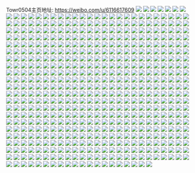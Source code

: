 Towr0504主页地址: https://weibo.com/u/6116617609 
![](https://wx4.sinaimg.cn/mw2000/006FWHEJgy1h96jq8yo4aj31401o07h4.jpg) 
![](https://wx4.sinaimg.cn/mw2000/006FWHEJgy1h96jqp4rnwj31401z47mp.jpg) 
![](https://wx4.sinaimg.cn/mw2000/006FWHEJgy1h96jqei3xlj30wi1ls7k1.jpg) 
![](https://wx4.sinaimg.cn/mw2000/006FWHEJgy1h96jqgqdkhj30wi1ls4dg.jpg) 
![](https://wx4.sinaimg.cn/mw2000/006FWHEJgy1h96jqjmnisj31u92p41kz.jpg) 
![](https://wx4.sinaimg.cn/mw2000/006FWHEJgy1h96jrcsagpj30u00v976o.jpg) 
![](https://wx4.sinaimg.cn/mw2000/006FWHEJgy1h8ybta1e2bj30wi1lsn8r.jpg) 
![](https://wx4.sinaimg.cn/mw2000/006FWHEJgy1h8ybtpnmaoj30wi1lsk7b.jpg) 
![](https://wx4.sinaimg.cn/mw2000/006FWHEJgy1h8ybtxyk21j310s1d1wrw.jpg) 
![](https://wx4.sinaimg.cn/mw2000/006FWHEJgy1h8ybu3293gj30wb173gvu.jpg) 
![](https://wx4.sinaimg.cn/mw2000/006FWHEJgy1h8ybu3tvh1j30wi1ls7hm.jpg) 
![](https://wx4.sinaimg.cn/mw2000/006FWHEJgy1h8ybu815flj32nt37k7wi.jpg) 
![](https://wx4.sinaimg.cn/mw2000/006FWHEJgy1h8pvq8zp4pj320z2rh7wh.jpg) 
![](https://wx4.sinaimg.cn/mw2000/006FWHEJgy1h8pvqgc6tuj32a435shdt.jpg) 
![](https://wx4.sinaimg.cn/mw2000/006FWHEJgy1h8pvqwfnz5j30wi1lsduq.jpg) 
![](https://wx4.sinaimg.cn/mw2000/006FWHEJgy1h8pvqx0tgej30wi1lste7.jpg) 
![](https://wx4.sinaimg.cn/mw2000/006FWHEJgy1h8pvrc763ej31kw2dc1ky.jpg) 
![](https://wx4.sinaimg.cn/mw2000/006FWHEJgy1h8njxtfqwqj30wi1lsdn9.jpg) 
![](https://wx4.sinaimg.cn/mw2000/006FWHEJgy1h8njyc8gl5j320z2rh7wh.jpg) 
![](https://wx4.sinaimg.cn/mw2000/006FWHEJgy1h8njyj2owij32a435shdt.jpg) 
![](https://wx4.sinaimg.cn/mw2000/006FWHEJgy1h8ifs3b3lrj30wi1lsqfa.jpg) 
![](https://wx4.sinaimg.cn/mw2000/006FWHEJgy1h8ifsbhj39j30wi1ycb29.jpg) 
![](https://wx4.sinaimg.cn/mw2000/006FWHEJgy1h8c381vnrpj31qy2bx4qq.jpg) 
![](https://wx4.sinaimg.cn/mw2000/006FWHEJgy1h8c37vpsm4j30wi1lsnbq.jpg) 
![](https://wx4.sinaimg.cn/mw2000/006FWHEJgy1h8c389t1d6j30wi1ls1b6.jpg) 
![](https://wx4.sinaimg.cn/mw2000/006FWHEJgy1h8c38k9iiwj312x1hc1kx.jpg) 
![](https://wx4.sinaimg.cn/mw2000/006FWHEJgy1h8c38nqvwoj316o1kxqt1.jpg) 
![](https://wx4.sinaimg.cn/mw2000/006FWHEJgy1h8c38j2f0mj316o1kx7ec.jpg) 
![](https://wx4.sinaimg.cn/mw2000/006FWHEJgy1h8c38dgsr3j316o1kx1f4.jpg) 
![](https://wx4.sinaimg.cn/mw2000/006FWHEJgy1h8c387sx5vj31sc2dshdu.jpg) 
![](https://wx4.sinaimg.cn/mw2000/006FWHEJgy1h8c38ggm0aj316p1kxtx9.jpg) 
![](https://wx4.sinaimg.cn/mw2000/006FWHEJgy1h8c38l3exkj31561kwk4y.jpg) 
![](https://wx4.sinaimg.cn/mw2000/006FWHEJgy1h8c38m4nu3j314s1kwdv0.jpg) 
![](https://wx4.sinaimg.cn/mw2000/006FWHEJgy1h8c390x3tyj32c03404qq.jpg) 
![](https://wx4.sinaimg.cn/mw2000/006FWHEJgy1h8c3932k4aj32c03407wj.jpg) 
![](https://wx4.sinaimg.cn/mw2000/006FWHEJgy1h83pmsjk3xj32c03401kz.jpg) 
![](https://wx4.sinaimg.cn/mw2000/006FWHEJgy1h83pmekd9dj30wi1lsh3p.jpg) 
![](https://wx4.sinaimg.cn/mw2000/006FWHEJgy1h83pmtc1j0j30u0140129.jpg) 
![](https://wx4.sinaimg.cn/mw2000/006FWHEJgy1h83pmo3toij32c0340hdu.jpg) 
![](https://wx4.sinaimg.cn/mw2000/006FWHEJgy1h83plreqsuj30u0140ait.jpg) 
![](https://wx4.sinaimg.cn/mw2000/006FWHEJgy1h83pmv389sj32c0340npe.jpg) 
![](https://wx4.sinaimg.cn/mw2000/006FWHEJgy1h83pmdntwtj30wi1ls1aq.jpg) 
![](https://wx4.sinaimg.cn/mw2000/006FWHEJgy1h83pmyj0c0j31sc2dsx6p.jpg) 
![](https://wx4.sinaimg.cn/mw2000/006FWHEJgy1h83pmzkrbaj30u014012i.jpg) 
![](https://wx4.sinaimg.cn/mw2000/006FWHEJgy1h83pn0queij32c0340kjl.jpg) 
![](https://wx4.sinaimg.cn/mw2000/006FWHEJgy1h80fp5r9rvj335s23qkjm.jpg) 
![](https://wx4.sinaimg.cn/mw2000/006FWHEJgy1h80fp19pa2j323c35s7wi.jpg) 
![](https://wx4.sinaimg.cn/mw2000/006FWHEJgy1h80fpbmdhzj335s23ue82.jpg) 
![](https://wx4.sinaimg.cn/mw2000/006FWHEJgy1h7z4xgfacdj30u01hdqi3.jpg) 
![](https://wx4.sinaimg.cn/mw2000/006FWHEJgy1h7z4xnrwfxj30u01hc46h.jpg) 
![](https://wx4.sinaimg.cn/mw2000/006FWHEJgy1h7z4xmnlftj30u0140jw3.jpg) 
![](https://wx4.sinaimg.cn/mw2000/006FWHEJgy1h7z4zqep7dj30u014c46m.jpg) 
![](https://wx4.sinaimg.cn/mw2000/006FWHEJgy1h7z4zprk5aj30u0140dqw.jpg) 
![](https://wx4.sinaimg.cn/mw2000/006FWHEJgy1h7z4xjbn06j30u01407bv.jpg) 
![](https://wx4.sinaimg.cn/mw2000/006FWHEJgy1h7z4xosskij30u01hc16r.jpg) 
![](https://wx4.sinaimg.cn/mw2000/006FWHEJgy1h7z4xjuslkj30u0140ah5.jpg) 
![](https://wx4.sinaimg.cn/mw2000/006FWHEJgy1h7z4xkhz5bj30u0140116.jpg) 
![](https://wx4.sinaimg.cn/mw2000/006FWHEJgy1h7z4xl4gqqj30u0140jxv.jpg) 
![](https://wx4.sinaimg.cn/mw2000/006FWHEJgy1h7z4xm1janj30u01407cd.jpg) 
![](https://wx4.sinaimg.cn/mw2000/006FWHEJgy1h7vh1gxifqj30u01hc47r.jpg) 
![](https://wx4.sinaimg.cn/mw2000/006FWHEJgy1h7vh1l034fj30u0140wi9.jpg) 
![](https://wx4.sinaimg.cn/mw2000/006FWHEJgy1h7vh1jn9wwj30u01hc45n.jpg) 
![](https://wx4.sinaimg.cn/mw2000/006FWHEJgy1h7vh1ki2zej30u01hcgw4.jpg) 
![](https://wx4.sinaimg.cn/mw2000/006FWHEJgy1h7vh1mtxtoj30u00u0tbu.jpg) 
![](https://wx4.sinaimg.cn/mw2000/006FWHEJgy1h7vh1fw8xjj30u0112432.jpg) 
![](https://wx4.sinaimg.cn/mw2000/006FWHEJgy1h7pwrgg5pmj30u01hcjxf.jpg) 
![](https://wx4.sinaimg.cn/mw2000/006FWHEJgy1h7pwrifgyhj30u0140454.jpg) 
![](https://wx4.sinaimg.cn/mw2000/006FWHEJgy1h7pwrocvu5j30u0140tir.jpg) 
![](https://wx4.sinaimg.cn/mw2000/006FWHEJgy1h7pwrpe9b8j30u014049f.jpg) 
![](https://wx4.sinaimg.cn/mw2000/006FWHEJgy1h7pwrj7s3bj30u01hcgue.jpg) 
![](https://wx4.sinaimg.cn/mw2000/006FWHEJgy1h7pwrhpvvlj30u01hctf7.jpg) 
![](https://wx4.sinaimg.cn/mw2000/006FWHEJgy1h7pwrlx7szj30u0140dli.jpg) 
![](https://wx4.sinaimg.cn/mw2000/006FWHEJgy1h7pwrh4mo1j30u01hc7b3.jpg) 
![](https://wx4.sinaimg.cn/mw2000/006FWHEJgy1h7pwtb6vgij30u01hc46o.jpg) 
![](https://wx4.sinaimg.cn/mw2000/006FWHEJgy1h7pwt5p73oj30u01hcgq1.jpg) 
![](https://wx4.sinaimg.cn/mw2000/006FWHEJgy1h7neax6vpdj30u00u0jva.jpg) 
![](https://wx4.sinaimg.cn/mw2000/006FWHEJgy1h7neb3ohh3j30u0140dm3.jpg) 
![](https://wx4.sinaimg.cn/mw2000/006FWHEJgy1h7neb6hqt1j30u019118i.jpg) 
![](https://wx4.sinaimg.cn/mw2000/006FWHEJgy1h7neb8ivupj30u01907gm.jpg) 
![](https://wx4.sinaimg.cn/mw2000/006FWHEJgy1h7neb9vnm8j31400u0dtp.jpg) 
![](https://wx4.sinaimg.cn/mw2000/006FWHEJgy1h7nebccal6j30u01hc7dr.jpg) 
![](https://wx4.sinaimg.cn/mw2000/006FWHEJgy1h7nebd36u9j30u01hcjw8.jpg) 
![](https://wx4.sinaimg.cn/mw2000/006FWHEJgy1h774t9xslzj32gt3p843y.jpg) 
![](https://wx4.sinaimg.cn/mw2000/006FWHEJgy1h774t49o0dj32if3rnb2b.jpg) 
![](https://wx4.sinaimg.cn/mw2000/006FWHEJgy1h774t1rxwgj32pl42dx6q.jpg) 
![](https://wx4.sinaimg.cn/mw2000/006FWHEJgy1h774t7rhfnj32n13yjqv6.jpg) 
![](https://wx4.sinaimg.cn/mw2000/006FWHEJgy1h6x5tdrk22j30of0wkadn.jpg) 
![](https://wx4.sinaimg.cn/mw2000/006FWHEJgy1h6x5tfcb7kj30tu0tuae5.jpg) 
![](https://wx4.sinaimg.cn/mw2000/006FWHEJgy1h6x5tfze6jj30u01hcwq4.jpg) 
![](https://wx4.sinaimg.cn/mw2000/006FWHEJgy1h6x5tj0msaj30u00u078o.jpg) 
![](https://wx4.sinaimg.cn/mw2000/006FWHEJgy1h6rx9ulwquj30u0140ten.jpg) 
![](https://wx4.sinaimg.cn/mw2000/006FWHEJgy1h6rx9vofdpj30u014047i.jpg) 
![](https://wx4.sinaimg.cn/mw2000/006FWHEJgy1h6rx9ygi8vj313e0u0zrt.jpg) 
![](https://wx4.sinaimg.cn/mw2000/006FWHEJgy1h6rx9tni1oj30u01hdqfr.jpg) 
![](https://wx4.sinaimg.cn/mw2000/006FWHEJgy1h6rdvx6tibj30u914d7kt.jpg) 
![](https://wx4.sinaimg.cn/mw2000/006FWHEJgy1h6rdvuhxkej316o1kwk4l.jpg) 
![](https://wx4.sinaimg.cn/mw2000/006FWHEJgy1h6rdvy73x5j315w1jwwqj.jpg) 
![](https://wx4.sinaimg.cn/mw2000/006FWHEJgy1h6rdvz7t5pj312f1f9nbw.jpg) 
![](https://wx4.sinaimg.cn/mw2000/006FWHEJgy1h6oiezs5bcj30uk7n0e83.jpg) 
![](https://wx4.sinaimg.cn/mw2000/006FWHEJgy1h6oif3lo4qj30uk6si7wk.jpg) 
![](https://wx4.sinaimg.cn/mw2000/006FWHEJgy1h6oifc6m2yj30k00zknm4.jpg) 
![](https://wx4.sinaimg.cn/mw2000/006FWHEJgy1h6oifjbhb5j30k00zkjvz.jpg) 
![](https://wx4.sinaimg.cn/mw2000/006FWHEJgy1h6oif7bia6j30xc4j00zo.jpg) 
![](https://wx4.sinaimg.cn/mw2000/006FWHEJgy1h6oiffwadbj32bx35s7wh.jpg) 
![](https://wx4.sinaimg.cn/mw2000/006FWHEJgy1h6oilwn576j32c03407wj.jpg) 
![](https://wx4.sinaimg.cn/mw2000/006FWHEJgy1h6hwdx1240j30u01hcwjm.jpg) 
![](https://wx4.sinaimg.cn/mw2000/006FWHEJgy1h6hwe05yppj316o1kxjwv.jpg) 
![](https://wx4.sinaimg.cn/mw2000/006FWHEJgy1h6hwe7vtmaj32dr367x6s.jpg) 
![](https://wx4.sinaimg.cn/mw2000/006FWHEJgy1h6hwe2xp10j316o1kxjz5.jpg) 
![](https://wx4.sinaimg.cn/mw2000/006FWHEJgy1h6hwe9qw7hj316o1kw1kx.jpg) 
![](https://wx4.sinaimg.cn/mw2000/006FWHEJgy1h6hwep3ltqj316o1kw1kx.jpg) 
![](https://wx4.sinaimg.cn/mw2000/006FWHEJgy1h634ihnu3qj30u0140q4r.jpg) 
![](https://wx4.sinaimg.cn/mw2000/006FWHEJgy1h634ib6kezj32c0340drj.jpg) 
![](https://wx4.sinaimg.cn/mw2000/006FWHEJgy1h634icsg5ej32c0340wpl.jpg) 
![](https://wx4.sinaimg.cn/mw2000/006FWHEJgy1h634i6xjmaj32c03407wi.jpg) 
![](https://wx4.sinaimg.cn/mw2000/006FWHEJgy1h634if5ekgj327y2ylawp.jpg) 
![](https://wx4.sinaimg.cn/mw2000/006FWHEJgy1h634ikpm91j31qz3407bs.jpg) 
![](https://wx4.sinaimg.cn/mw2000/006FWHEJgy1h634ilwbnnj31ko2srdmr.jpg) 
![](https://wx4.sinaimg.cn/mw2000/006FWHEJgy1h5unzn3vnxj30u01hcako.jpg) 
![](https://wx4.sinaimg.cn/mw2000/006FWHEJgy1h5unzqm546j30u01hcacr.jpg) 
![](https://wx4.sinaimg.cn/mw2000/006FWHEJgy1h5unzrsj3pj30u01hc40v.jpg) 
![](https://wx4.sinaimg.cn/mw2000/006FWHEJgy1h5pr0165v1j31400u0mz8.jpg) 
![](https://wx4.sinaimg.cn/mw2000/006FWHEJgy1h5pr01tluuj30s91e8q4z.jpg) 
![](https://wx4.sinaimg.cn/mw2000/006FWHEJgy1h5pr03pg8fj30u01sy406.jpg) 
![](https://wx4.sinaimg.cn/mw2000/006FWHEJgy1h5pow6mkt3j30u0140t9q.jpg) 
![](https://wx4.sinaimg.cn/mw2000/006FWHEJgy1h5pow7hm2gj30u0141tfu.jpg) 
![](https://wx4.sinaimg.cn/mw2000/006FWHEJgy1h5pow91dv0j31430u07bv.jpg) 
![](https://wx4.sinaimg.cn/mw2000/006FWHEJgy1h5mwizttq1j30wi0la41c.jpg) 
![](https://wx4.sinaimg.cn/mw2000/006FWHEJgy1h5l6sdtqk2j30u010mn26.jpg) 
![](https://wx4.sinaimg.cn/mw2000/006FWHEJgy1h5l6qpavznj30qv0ztgq5.jpg) 
![](https://wx4.sinaimg.cn/mw2000/006FWHEJgy1h5l6qwgwofj30u01sy105.jpg) 
![](https://wx4.sinaimg.cn/mw2000/006FWHEJgy1h5l6qo5pfdj30u0140tar.jpg) 
![](https://wx4.sinaimg.cn/mw2000/006FWHEJgy1h5k9a1elqij30u00u0mzq.jpg) 
![](https://wx4.sinaimg.cn/mw2000/006FWHEJgy1h5k9a0sxkaj30u00u0wkd.jpg) 
![](https://wx4.sinaimg.cn/mw2000/006FWHEJgy1h5k9a00tefj30u00u040j.jpg) 
![](https://wx4.sinaimg.cn/mw2000/006FWHEJgy1h5k99zhkotj30u00u0n2d.jpg) 
![](https://wx4.sinaimg.cn/mw2000/006FWHEJgy1h5k9bdxk4gj30u00u0774.jpg) 
![](https://wx4.sinaimg.cn/mw2000/006FWHEJgy1h5da6oknzkj32c0340kjl.jpg) 
![](https://wx4.sinaimg.cn/mw2000/006FWHEJgy1h5da6u5vjkj30o616yti5.jpg) 
![](https://wx4.sinaimg.cn/mw2000/006FWHEJgy1h5da6r0e8bj30ss1f5jxp.jpg) 
![](https://wx4.sinaimg.cn/mw2000/006FWHEJgy1h5da6si65hj32c0340npe.jpg) 
![](https://wx4.sinaimg.cn/mw2000/006FWHEJgy1h5dajq99juj30se1eg481.jpg) 
![](https://wx4.sinaimg.cn/mw2000/006FWHEJgy1h5da6tp7d6j31400u0taq.jpg) 
![](https://wx4.sinaimg.cn/mw2000/006FWHEJgy1h5da6qbvslj32c0340hdu.jpg) 
![](https://wx4.sinaimg.cn/mw2000/006FWHEJgy1h59clpxd5xj30u0140q91.jpg) 
![](https://wx4.sinaimg.cn/mw2000/006FWHEJgy1h5769kitzyj30u0140k0m.jpg) 
![](https://wx4.sinaimg.cn/mw2000/006FWHEJgy1h55ycjqeqnj31kw2dcx6p.jpg) 
![](https://wx4.sinaimg.cn/mw2000/006FWHEJgy1h55ychk8v2j30sw17c19p.jpg) 
![](https://wx4.sinaimg.cn/mw2000/006FWHEJgy1h55yceosg2j30u01hctjd.jpg) 
![](https://wx4.sinaimg.cn/mw2000/006FWHEJgy1h55ycvbacrj30mi0u011x.jpg) 
![](https://wx4.sinaimg.cn/mw2000/006FWHEJgy1h55ycnhsf0j30wi17dn1m.jpg) 
![](https://wx4.sinaimg.cn/mw2000/006FWHEJgy1h555s9pr9sj311j1e2n68.jpg) 
![](https://wx4.sinaimg.cn/mw2000/006FWHEJgy1h54xy1vtndj30w50w5ah2.jpg) 
![](https://wx4.sinaimg.cn/mw2000/006FWHEJgy1h534nus806j31sc2ds1ky.jpg) 
![](https://wx4.sinaimg.cn/mw2000/006FWHEJgy1h534o6anbaj31sc2dsha8.jpg) 
![](https://wx4.sinaimg.cn/mw2000/006FWHEJgy1h534o9no38j30wi17cn8k.jpg) 
![](https://wx4.sinaimg.cn/mw2000/006FWHEJgy1h534oc4t6wj30wi17cn3r.jpg) 
![](https://wx4.sinaimg.cn/mw2000/006FWHEJgy1h534o57nvfj31j02aie82.jpg) 
![](https://wx4.sinaimg.cn/mw2000/006FWHEJgy1h534ny1gjpj31kw2dde82.jpg) 
![](https://wx4.sinaimg.cn/mw2000/006FWHEJgy1h534o0ouwoj31es2474qq.jpg) 
![](https://wx4.sinaimg.cn/mw2000/006FWHEJgy1h4zdv55ow2j32c0340b2a.jpg) 
![](https://wx4.sinaimg.cn/mw2000/006FWHEJgy1h4zdv9exefj31qy33xe81.jpg) 
![](https://wx4.sinaimg.cn/mw2000/006FWHEJgy1h4zdww7j6aj30wi0wzq8g.jpg) 
![](https://wx4.sinaimg.cn/mw2000/006FWHEJgy1h4z3hfl6o7j31sc2dshdt.jpg) 
![](https://wx4.sinaimg.cn/mw2000/006FWHEJgy1h4z3hjei5lj31sc2dsu0x.jpg) 
![](https://wx4.sinaimg.cn/mw2000/006FWHEJgy1h4z3heaw68j32c0340qv5.jpg) 
![](https://wx4.sinaimg.cn/mw2000/006FWHEJgy1h4z3hkoy8rj3292303npd.jpg) 
![](https://wx4.sinaimg.cn/mw2000/006FWHEJgy1h4z3hi034tj32c0340u0x.jpg) 
![](https://wx4.sinaimg.cn/mw2000/006FWHEJgy1h4qy0pzx4jj30uk6sg7wk.jpg) 
![](https://wx4.sinaimg.cn/mw2000/006FWHEJgy1h4qy0h5x7qj30uk6d61ky.jpg) 
![](https://wx4.sinaimg.cn/mw2000/006FWHEJgy1h4qy0w71vij30uk53ckjm.jpg) 
![](https://wx4.sinaimg.cn/mw2000/006FWHEJgy1h4qy11pln1j30uk53cx6q.jpg) 
![](https://wx4.sinaimg.cn/mw2000/006FWHEJgy1h4qy13re3qj31qb2b31ky.jpg) 
![](https://wx4.sinaimg.cn/mw2000/006FWHEJgy1h4qy193b8mj31rc2ds7wi.jpg) 
![](https://wx4.sinaimg.cn/mw2000/006FWHEJgy1h4q4xe6p99j31kw2dckjl.jpg) 
![](https://wx4.sinaimg.cn/mw2000/006FWHEJgy1h4q4xiq1a6j31kw2dckjl.jpg) 
![](https://wx4.sinaimg.cn/mw2000/006FWHEJgy1h4q4xn60jpj31kw2dce81.jpg) 
![](https://wx4.sinaimg.cn/mw2000/006FWHEJgy1h4prmqqs5gj30wi0wiq7h.jpg) 
![](https://wx4.sinaimg.cn/mw2000/006FWHEJgy1h4mxxmwtq9j30wi1lsh2d.jpg) 
![](https://wx4.sinaimg.cn/mw2000/006FWHEJgy1h4mxxni9bmj30wi1lsttl.jpg) 
![](https://wx4.sinaimg.cn/mw2000/006FWHEJgy1h4gq8q30rjj30wi0t6juo.jpg) 
![](https://wx4.sinaimg.cn/mw2000/006FWHEJgy1h4ed1rr4dxj30u01syk1h.jpg) 
![](https://wx4.sinaimg.cn/mw2000/006FWHEJgy1h46l7jikywj30u01cxdn3.jpg) 
![](https://wx4.sinaimg.cn/mw2000/006FWHEJgy1h44jy6jy0uj31gj2bcwrt.jpg) 
![](https://wx4.sinaimg.cn/mw2000/006FWHEJgy1h44jy7ciyzj322o340avg.jpg) 
![](https://wx4.sinaimg.cn/mw2000/006FWHEJgy1h44jy88kzaj31w12ipkjl.jpg) 
![](https://wx4.sinaimg.cn/mw2000/006FWHEJgy1h44jy92sitj317j17j17z.jpg) 
![](https://wx4.sinaimg.cn/mw2000/006FWHEJgy1h44jy5syg1j324t340b29.jpg) 
![](https://wx4.sinaimg.cn/mw2000/006FWHEJgy1h44jyafjf6j30u019011d.jpg) 
![](https://wx4.sinaimg.cn/mw2000/006FWHEJgy1h40hmioy19j30u0140107.jpg) 
![](https://wx4.sinaimg.cn/mw2000/006FWHEJgy1h40hmjuvpyj30u0280avn.jpg) 
![](https://wx4.sinaimg.cn/mw2000/006FWHEJgy1h40hnag0fkj30u0140qax.jpg) 
![](https://wx4.sinaimg.cn/mw2000/006FWHEJgy1h3zwyim26gj30wi0x579v.jpg) 
![](https://wx4.sinaimg.cn/mw2000/006FWHEJgy1h3yq1mi2lij30u017m0x4.jpg) 
![](https://wx4.sinaimg.cn/mw2000/006FWHEJgy1h3yq1np6t4j30u0140dmh.jpg) 
![](https://wx4.sinaimg.cn/mw2000/006FWHEJgy1h3xnay4apnj31sc2ds4qq.jpg) 
![](https://wx4.sinaimg.cn/mw2000/006FWHEJgy1h3xnbesy3nj32be35se83.jpg) 
![](https://wx4.sinaimg.cn/mw2000/006FWHEJgy1h3xnb5iqzzj31x32ld4qp.jpg) 
![](https://wx4.sinaimg.cn/mw2000/006FWHEJgy1h3szhg0bhkj30u01sy45x.jpg) 
![](https://wx4.sinaimg.cn/mw2000/006FWHEJgy1h3szhgky2fj30wi0sh0uz.jpg) 
![](https://wx4.sinaimg.cn/mw2000/006FWHEJgy1h3qkrun78nj30u01sydjn.jpg) 
![](https://wx4.sinaimg.cn/mw2000/006FWHEJgy1h3ootohm8jj30u0141agp.jpg) 
![](https://wx4.sinaimg.cn/mw2000/006FWHEJgy1h3obmjspenj30u0140wjg.jpg) 
![](https://wx4.sinaimg.cn/mw2000/006FWHEJgy1h3obmlcrzmj30u01407bg.jpg) 
![](https://wx4.sinaimg.cn/mw2000/006FWHEJgy1h3obnlzwqhj30u0140ai5.jpg) 
![](https://wx4.sinaimg.cn/mw2000/006FWHEJgy1h3obp161mvj30u0140guf.jpg) 
![](https://wx4.sinaimg.cn/mw2000/006FWHEJgy1h3ntmuwl5qj30u01syajh.jpg) 
![](https://wx4.sinaimg.cn/mw2000/006FWHEJgy1h3nktewbspj31400u0te9.jpg) 
![](https://wx4.sinaimg.cn/mw2000/006FWHEJgy1h3n19faozoj30u0140wm9.jpg) 
![](https://wx4.sinaimg.cn/mw2000/006FWHEJgy1h3n19inm7sj30u01hcaim.jpg) 
![](https://wx4.sinaimg.cn/mw2000/006FWHEJgy1h3n19h9lf8j30u01hcwnl.jpg) 
![](https://wx4.sinaimg.cn/mw2000/006FWHEJgy1h3n1enwa3fj30u00u043c.jpg) 
![](https://wx4.sinaimg.cn/mw2000/006FWHEJgy1h3misv8sptj30t80t8jso.jpg) 
![](https://wx4.sinaimg.cn/mw2000/006FWHEJgy1h3gwm6r2nfj30wi0f4jt3.jpg) 
![](https://wx4.sinaimg.cn/mw2000/006FWHEJgy1h3bnjq0ecbj30o50n377a.jpg) 
![](https://wx4.sinaimg.cn/mw2000/006FWHEJgy1h2ph8any1rj30uv0u0n1t.jpg) 
![](https://wx4.sinaimg.cn/mw2000/006FWHEJgy1h2ey6jl6gzj30u01hcgv2.jpg) 
![](https://wx4.sinaimg.cn/mw2000/006FWHEJgy1h2ey6kmqyfj30u01hcjzl.jpg) 
![](https://wx4.sinaimg.cn/mw2000/006FWHEJgy1h2csio8390j30v9093dgm.jpg) 
![](https://wx4.sinaimg.cn/mw2000/006FWHEJgy1h1wquzwfd7j30u05u0kjl.jpg) 
![](https://wx4.sinaimg.cn/mw2000/006FWHEJgy1h1wqv2h0d1j30u05u0e81.jpg) 
![](https://wx4.sinaimg.cn/mw2000/006FWHEJgy1h1wqv5b6rfj30u05u0hdt.jpg) 
![](https://wx4.sinaimg.cn/mw2000/006FWHEJgy1h1wqvehz3fj30u03204ij.jpg) 
![](https://wx4.sinaimg.cn/mw2000/006FWHEJgy1h1wqvhg3rnj30u02b0anp.jpg) 
![](https://wx4.sinaimg.cn/mw2000/006FWHEJgy1h1wqv7kndhj30u04604qp.jpg) 
![](https://wx4.sinaimg.cn/mw2000/006FWHEJgy1h1wqvg24cxj30u0190aiw.jpg) 
![](https://wx4.sinaimg.cn/mw2000/006FWHEJgy1h1wqvcrhuwj30u05007wh.jpg) 
![](https://wx4.sinaimg.cn/mw2000/006FWHEJgy1h1wqvj2ufxj30u01hcgsm.jpg) 
![](https://wx4.sinaimg.cn/mw2000/006FWHEJgy1h1wqv9x1gwj30u0500b29.jpg) 
![](https://wx4.sinaimg.cn/mw2000/006FWHEJgy1h1lzcyorkij30u0140tjm.jpg) 
![](https://wx4.sinaimg.cn/mw2000/006FWHEJgy1h1lzd0u59hj30u01407ag.jpg) 
![](https://wx4.sinaimg.cn/mw2000/006FWHEJgy1h1lzcwmu7qj30u014044f.jpg) 
![](https://wx4.sinaimg.cn/mw2000/006FWHEJgy1h1lzczvdpkj30u0140naq.jpg) 
![](https://wx4.sinaimg.cn/mw2000/006FWHEJgy1h1lzd0enewj30u0190qbp.jpg) 
![](https://wx4.sinaimg.cn/mw2000/006FWHEJgy1h1lzcw149zj30u0140qd8.jpg) 
![](https://wx4.sinaimg.cn/mw2000/006FWHEJgy1h1lzd1cttoj30u0140qen.jpg) 
![](https://wx4.sinaimg.cn/mw2000/006FWHEJgy1h1lzd2t1w9j30u01hcdnl.jpg) 
![](https://wx4.sinaimg.cn/mw2000/006FWHEJgy1h1iwqyfghjj30u01alqbg.jpg) 
![](https://wx4.sinaimg.cn/mw2000/006FWHEJgy1h1iwr2p1brj30u03c0e7s.jpg) 
![](https://wx4.sinaimg.cn/mw2000/006FWHEJgy1h1iwqzmljdj30u0191n4a.jpg) 
![](https://wx4.sinaimg.cn/mw2000/006FWHEJgy1h1iwsjfz53j30u03c01fv.jpg) 
![](https://wx4.sinaimg.cn/mw2000/006FWHEJgy1h1iwr5her2j30u014143n.jpg) 
![](https://wx4.sinaimg.cn/mw2000/006FWHEJgy1h1iwr5zif1j30u0190gri.jpg) 
![](https://wx4.sinaimg.cn/mw2000/006FWHEJgy1h1iwr6jzyuj30u0141gso.jpg) 
![](https://wx4.sinaimg.cn/mw2000/006FWHEJgy1h1iwr3iuadj30u01vi7ft.jpg) 
![](https://wx4.sinaimg.cn/mw2000/006FWHEJgy1h1cah26cr6j318c0u0n64.jpg) 
![](https://wx4.sinaimg.cn/mw2000/006FWHEJgy1h1bomymh7gj30u04607wh.jpg) 
![](https://wx4.sinaimg.cn/mw2000/006FWHEJgy1h1bomt5bo5j30u04g11kx.jpg) 
![](https://wx4.sinaimg.cn/mw2000/006FWHEJgy1h1bomv68e4j30u0460kex.jpg) 
![](https://wx4.sinaimg.cn/mw2000/006FWHEJgy1h1bomptyzyj30u0500b29.jpg) 
![](https://wx4.sinaimg.cn/mw2000/006FWHEJgy1h1bomzkz0yj30u01hctg2.jpg) 
![](https://wx4.sinaimg.cn/mw2000/006FWHEJgy1h1bon1k96dj30u036xk9v.jpg) 
![](https://wx4.sinaimg.cn/mw2000/006FWHEJgy1h1bon2otzpj30u013kafq.jpg) 
![](https://wx4.sinaimg.cn/mw2000/006FWHEJgy1h1bonekjlcj30u0132wm9.jpg) 
![](https://wx4.sinaimg.cn/mw2000/006FWHEJgy1h16lww61fjj30u03c0x5v.jpg) 
![](https://wx4.sinaimg.cn/mw2000/006FWHEJgy1h16lwwp3d6j30ku1120z7.jpg) 
![](https://wx4.sinaimg.cn/mw2000/006FWHEJgy1h16lwxhyhmj30u03c07qa.jpg) 
![](https://wx4.sinaimg.cn/mw2000/006FWHEJgy1h16lwy29xij30u01407cr.jpg) 
![](https://wx4.sinaimg.cn/mw2000/006FWHEJgy1h16lwyuohmj30u02lcqov.jpg) 
![](https://wx4.sinaimg.cn/mw2000/006FWHEJgy1h16lwzd4cgj30ku111k12.jpg) 
![](https://wx4.sinaimg.cn/mw2000/006FWHEJgy1h16lwupx4sj30u03c01kx.jpg) 
![](https://wx4.sinaimg.cn/mw2000/006FWHEJgy1h16lx04fhvj30u014049a.jpg) 
![](https://wx4.sinaimg.cn/mw2000/006FWHEJgy1h16lx18ts3j30uk48se81.jpg) 
![](https://wx4.sinaimg.cn/mw2000/006FWHEJgy1h13plsya52j31b70zetll.jpg) 
![](https://wx4.sinaimg.cn/mw2000/006FWHEJgy1h13plp5iw1j315o1uoe81.jpg) 
![](https://wx4.sinaimg.cn/mw2000/006FWHEJgy1h13plrkootj31p829nqv7.jpg) 
![](https://wx4.sinaimg.cn/mw2000/006FWHEJgy1h13pltmqrqj314014046n.jpg) 
![](https://wx4.sinaimg.cn/mw2000/006FWHEJgy1h10d6nb59aj31sc2dskjl.jpg) 
![](https://wx4.sinaimg.cn/mw2000/006FWHEJgy1h10d6t1qinj31sc2dsqv5.jpg) 
![](https://wx4.sinaimg.cn/mw2000/006FWHEJgy1h10d6xy0lhj31sc2dshdt.jpg) 
![](https://wx4.sinaimg.cn/mw2000/006FWHEJgy1h10d71wyabj31sc2dskjl.jpg) 
![](https://wx4.sinaimg.cn/mw2000/006FWHEJgy1h10d7kwfbkj31sc2dse81.jpg) 
![](https://wx4.sinaimg.cn/mw2000/006FWHEJgy1h10d74w6lbj31sc2dshdt.jpg) 
![](https://wx4.sinaimg.cn/mw2000/006FWHEJgy1h10d6u9p6yj31p429h4on.jpg) 
![](https://wx4.sinaimg.cn/mw2000/006FWHEJgy1h10d78x4ukj31sc2dsnpd.jpg) 
![](https://wx4.sinaimg.cn/mw2000/006FWHEJgy1h10d7i1jhij314u1ig7h5.jpg) 
![](https://wx4.sinaimg.cn/mw2000/006FWHEJgy1h10bsknx7ij30xc0m8wjz.jpg) 
![](https://wx4.sinaimg.cn/mw2000/006FWHEJgy1h10bslayswj32s01k9n6k.jpg) 
![](https://wx4.sinaimg.cn/mw2000/006FWHEJgy1h10bslr7aaj31hd0u0n5l.jpg) 
![](https://wx4.sinaimg.cn/mw2000/006FWHEJgy1h0l9xeplraj30v90jignv.jpg) 
![](https://wx4.sinaimg.cn/mw2000/006FWHEJgy1h0l9xeav2bj30wi0w7mzj.jpg) 
![](https://wx4.sinaimg.cn/mw2000/006FWHEJgy1h0c3d0watxj32c034zb2a.jpg) 
![](https://wx4.sinaimg.cn/mw2000/006FWHEJgy1h0c3cty9ikj31fi1yahdt.jpg) 
![](https://wx4.sinaimg.cn/mw2000/006FWHEJgy1h0c3cw41twj31au1qg7wh.jpg) 
![](https://wx4.sinaimg.cn/mw2000/006FWHEJgy1h0c3lf2d62j30mi0u0dkw.jpg) 
![](https://wx4.sinaimg.cn/mw2000/006FWHEJgy1h0c3h5sdd1j30zk0zkqct.jpg) 
![](https://wx4.sinaimg.cn/mw2000/006FWHEJgy1h0c3d4kgx3j32c0340hdv.jpg) 
![](https://wx4.sinaimg.cn/mw2000/006FWHEJgy1h0c3jl5ggdj30v915oqgc.jpg) 
![](https://wx4.sinaimg.cn/mw2000/006FWHEJgy1h068jod2j2j30u01o010n.jpg) 
![](https://wx4.sinaimg.cn/mw2000/006FWHEJgy1h068jq2hv6j30u01o0guu.jpg) 
![](https://wx4.sinaimg.cn/mw2000/006FWHEJgy1h02o2hk0t2j30u0140aj8.jpg) 
![](https://wx4.sinaimg.cn/mw2000/006FWHEJgy1h02o2itgcrj30u0140qc3.jpg) 
![](https://wx4.sinaimg.cn/mw2000/006FWHEJgy1h02o2grx95j30u0140qe0.jpg) 
![](https://wx4.sinaimg.cn/mw2000/006FWHEJgy1h02o2jk3a1j30u014i12k.jpg) 
![](https://wx4.sinaimg.cn/mw2000/006FWHEJgy1h02o2i77fmj30u0140gs4.jpg) 
![](https://wx4.sinaimg.cn/mw2000/006FWHEJgy1h02o2k8ufxj30u0141142.jpg) 
![](https://wx4.sinaimg.cn/mw2000/006FWHEJgy1h02o2fzvhdj30u01o07qq.jpg) 
![](https://wx4.sinaimg.cn/mw2000/006FWHEJgy1h02o2ek61kj30j10xudjg.jpg) 
![](https://wx4.sinaimg.cn/mw2000/006FWHEJgy1h02o65pxczj30u01o07pl.jpg) 
![](https://wx4.sinaimg.cn/mw2000/006FWHEJgy1h00g34p768j315o1pj45m.jpg) 
![](https://wx4.sinaimg.cn/mw2000/006FWHEJgy1gzwtpc41a8j30u00tzwj8.jpg) 
![](https://wx4.sinaimg.cn/mw2000/006FWHEJgy1gzwtpis0xaj30u01407bp.jpg) 
![](https://wx4.sinaimg.cn/mw2000/006FWHEJgy1gzwtp5wgttj30ta1g2tr7.jpg) 
![](https://wx4.sinaimg.cn/mw2000/006FWHEJgy1gzwtpgf7ayj30u01hcqdv.jpg) 
![](https://wx4.sinaimg.cn/mw2000/006FWHEJgy1gzwtp2ips7j30u0140ds2.jpg) 
![](https://wx4.sinaimg.cn/mw2000/006FWHEJgy1gzwtp13ifvj30u011r48y.jpg) 
![](https://wx4.sinaimg.cn/mw2000/006FWHEJgy1gzozeodi7aj31sc2dskjm.jpg) 
![](https://wx4.sinaimg.cn/mw2000/006FWHEJgy1gzozeow5v5j30rw0rw0y0.jpg) 
![](https://wx4.sinaimg.cn/mw2000/006FWHEJgy1gzozeqcw98j31sc2ds1ky.jpg) 
![](https://wx4.sinaimg.cn/mw2000/006FWHEJgy1gzn8q1rq81j32c02c0hdt.jpg) 
![](https://wx4.sinaimg.cn/mw2000/006FWHEJgy1gzc1x2ptuqj30xc3pcb29.jpg) 
![](https://wx4.sinaimg.cn/mw2000/006FWHEJgy1gzc1x3x15bj30uk48su0x.jpg) 
![](https://wx4.sinaimg.cn/mw2000/006FWHEJgy1gzc1x5e6vmj30uk48sx6p.jpg) 
![](https://wx4.sinaimg.cn/mw2000/006FWHEJgy1gzc1x6kp6tj315o4mohdt.jpg) 
![](https://wx4.sinaimg.cn/mw2000/006FWHEJly1gyx8eduws0j30u01hcwmo.jpg) 
![](https://wx4.sinaimg.cn/mw2000/006FWHEJgy1gyvvebyc0ej30uk48sqv5.jpg) 
![](https://wx4.sinaimg.cn/mw2000/006FWHEJgy1gyvvps0w13j30v91jk7lh.jpg) 
![](https://wx4.sinaimg.cn/mw2000/006FWHEJgy1gyvveddqqyj30uk5xwe82.jpg) 
![](https://wx4.sinaimg.cn/mw2000/006FWHEJgy1gyvvfreat8j31er1voe81.jpg) 
![](https://wx4.sinaimg.cn/mw2000/006FWHEJgy1gyvve9vepyj312g2bce12.jpg) 
![](https://wx4.sinaimg.cn/mw2000/006FWHEJgy1gyvveas3yvj30v81vo7mw.jpg) 
![](https://wx4.sinaimg.cn/mw2000/006FWHEJgy1gyvvg3iyzrj30v90v9gyd.jpg) 
![](https://wx4.sinaimg.cn/mw2000/006FWHEJgy1gyvvsc2su6j32c0340b2b.jpg) 
![](https://wx4.sinaimg.cn/mw2000/006FWHEJgy1gyufwy2dsxj31er1voqpn.jpg) 
![](https://wx4.sinaimg.cn/mw2000/006FWHEJgy1gy3yge4hrlj30u01szth8.jpg) 
![](https://wx4.sinaimg.cn/mw2000/006FWHEJly1gxxeux034cj30u0190q8v.jpg) 
![](https://wx4.sinaimg.cn/mw2000/006FWHEJly1gxxeuvyudtj323u0sgjzt.jpg) 
![](https://wx4.sinaimg.cn/mw2000/006FWHEJly1gxxeuwbnsuj30u0190gs9.jpg) 
![](https://wx4.sinaimg.cn/mw2000/006FWHEJly1gxxev50srvj30u0190tf0.jpg) 
![](https://wx4.sinaimg.cn/mw2000/006FWHEJly1gxxeuva6olj30u019145g.jpg) 
![](https://wx4.sinaimg.cn/mw2000/006FWHEJly1gxxeuwo9ezj30u0190wjk.jpg) 
![](https://wx4.sinaimg.cn/mw2000/006FWHEJgy1gxsoiczh1hj30u00u0431.jpg) 
![](https://wx4.sinaimg.cn/mw2000/006FWHEJgy1gxq7b3l35sj30u0140wkq.jpg) 
![](https://wx4.sinaimg.cn/mw2000/006FWHEJgy1gxq7b2xqsdj30u00u040s.jpg) 
![](https://wx4.sinaimg.cn/mw2000/006FWHEJgy1gxkfe2ma97j31400u07bk.jpg) 
![](https://wx4.sinaimg.cn/mw2000/006FWHEJgy1gxkfeh71jyj30u00u0dkn.jpg) 
![](https://wx4.sinaimg.cn/mw2000/006FWHEJgy1gxkfei0m5oj30u00u0afo.jpg) 
![](https://wx4.sinaimg.cn/mw2000/006FWHEJgy1gxkfegc1y2j30u01szgy6.jpg) 
![](https://wx4.sinaimg.cn/mw2000/006FWHEJgy1gxkfeiocm6j30u00u0ted.jpg) 
![](https://wx4.sinaimg.cn/mw2000/006FWHEJgy1gxji92al37j30u01szafe.jpg) 
![](https://wx4.sinaimg.cn/mw2000/006FWHEJgy1gxji936acaj30u0190n4q.jpg) 
![](https://wx4.sinaimg.cn/mw2000/006FWHEJgy1gxic1h4mj3j30u01szdqs.jpg) 
![](https://wx4.sinaimg.cn/mw2000/006FWHEJgy1gxesk0x6fqj30u00u0tbd.jpg) 
![](https://wx4.sinaimg.cn/mw2000/006FWHEJgy1gx1xfesbj8j30v90pvn2n.jpg) 
![](https://wx4.sinaimg.cn/mw2000/006FWHEJgy1gx1xfit8q5j32c0340e82.jpg) 
![](https://wx4.sinaimg.cn/mw2000/006FWHEJgy1gx1xff934tj31400u0q9e.jpg) 
![](https://wx4.sinaimg.cn/mw2000/006FWHEJgy1gx1xg6n03wj31sc2dsb29.jpg) 
![](https://wx4.sinaimg.cn/mw2000/006FWHEJgy1gx1xg4qtasj32c02c0hdt.jpg) 
![](https://wx4.sinaimg.cn/mw2000/006FWHEJgy1gx1xfg14tdj30wm17hwsd.jpg) 
![](https://wx4.sinaimg.cn/mw2000/006FWHEJgy1gwzki0h3onj31sg2ds1kx.jpg) 
![](https://wx4.sinaimg.cn/mw2000/006FWHEJgy1gwzki2v26ij30v91jkgw9.jpg) 
![](https://wx4.sinaimg.cn/mw2000/006FWHEJgy1gwzkiq6jesj30xc2tb1jv.jpg) 
![](https://wx4.sinaimg.cn/mw2000/006FWHEJgy1gwzkiutnwuj32c02c0qv5.jpg) 
![](https://wx4.sinaimg.cn/mw2000/006FWHEJgy1gwzki3vvufj30zk1betr5.jpg) 
![](https://wx4.sinaimg.cn/mw2000/006FWHEJgy1gwzkjoxr3bj30uk6sge83.jpg) 
![](https://wx4.sinaimg.cn/mw2000/006FWHEJgy1gwzklj4qixj30v80wlwhj.jpg) 
![](https://wx4.sinaimg.cn/mw2000/006FWHEJgy1gwzkksl5agj31ei1ei15a.jpg) 
![](https://wx4.sinaimg.cn/mw2000/006FWHEJgy1gwzkma98ttj30v91jkgny.jpg) 
![](https://wx4.sinaimg.cn/mw2000/006FWHEJgy1gwri7kwo07j30u01hcac2.jpg) 
![](https://wx4.sinaimg.cn/mw2000/006FWHEJgy1gwo9cwuyckj30u01t07iy.jpg) 
![](https://wx4.sinaimg.cn/mw2000/006FWHEJgy1gwo9cxfykqj30u0141gt9.jpg) 
![](https://wx4.sinaimg.cn/mw2000/006FWHEJgy1gwo9cyug5ij30u01407c3.jpg) 
![](https://wx4.sinaimg.cn/mw2000/006FWHEJgy1gwo9d2ie2tj30u01hcgrr.jpg) 
![](https://wx4.sinaimg.cn/mw2000/006FWHEJgy1gwo9cwdojaj30u014016h.jpg) 
![](https://wx4.sinaimg.cn/mw2000/006FWHEJgy1gwo9d1vda3j30u01szn5r.jpg) 
![](https://wx4.sinaimg.cn/mw2000/006FWHEJgy1gwo9d1ayiqj30u01sz48b.jpg) 
![](https://wx4.sinaimg.cn/mw2000/006FWHEJgy1gwo9g1g59rj31400u07ci.jpg) 
![](https://wx4.sinaimg.cn/mw2000/006FWHEJgy1gwo9h2g1p9j30u01hc7a8.jpg) 
![](https://wx4.sinaimg.cn/mw2000/006FWHEJgy1gwmw72ktkxj32c0340x6r.jpg) 
![](https://wx4.sinaimg.cn/mw2000/006FWHEJgy1gwllrmdfffj31gk1y3b29.jpg) 
![](https://wx4.sinaimg.cn/mw2000/006FWHEJgy1gwllrnmx9aj31sc2dshdt.jpg) 
![](https://wx4.sinaimg.cn/mw2000/006FWHEJgy1gwllrp4owoj31ik20rb11.jpg) 
![](https://wx4.sinaimg.cn/mw2000/006FWHEJgy1gwllrjyhi6j31sc2dsu0x.jpg) 
![](https://wx4.sinaimg.cn/mw2000/006FWHEJgy1gwllrqc78ej31sc2ds1kx.jpg) 
![](https://wx4.sinaimg.cn/mw2000/006FWHEJgy1gwllrt007hj31sc2ds7wi.jpg) 
![](https://wx4.sinaimg.cn/mw2000/006FWHEJgy1gwkjdgeqaij335s2dc4qs.jpg) 
![](https://wx4.sinaimg.cn/mw2000/006FWHEJgy1gwkjdhozc1j31tj1d5nc6.jpg) 
![](https://wx4.sinaimg.cn/mw2000/006FWHEJgy1gwkjd6dddaj30v81vowtr.jpg) 
![](https://wx4.sinaimg.cn/mw2000/006FWHEJgy1gwkjdlt5vjj31sc1sce81.jpg) 
![](https://wx4.sinaimg.cn/mw2000/006FWHEJgy1gwkjdjxrltj31cy10qqmn.jpg) 
![](https://wx4.sinaimg.cn/mw2000/006FWHEJgy1gwkjdn8exwj32c02c0b29.jpg) 
![](https://wx4.sinaimg.cn/mw2000/006FWHEJgy1gwkjdphuv6j32c02c0hdt.jpg) 
![](https://wx4.sinaimg.cn/mw2000/006FWHEJgy1gwkjdiwrpcj317q1manjw.jpg) 
![](https://wx4.sinaimg.cn/mw2000/006FWHEJgy1gwkjd5pxm8j30v91voalu.jpg) 
![](https://wx4.sinaimg.cn/mw2000/006FWHEJgy1gwkjdqutr6j31ei1eitrz.jpg) 
![](https://wx4.sinaimg.cn/mw2000/006FWHEJgy1gwkjdrscnij30ts0mctdx.jpg) 
![](https://wx4.sinaimg.cn/mw2000/006FWHEJgy1gwkjdsemnrj30v90v9n1a.jpg) 
![](https://wx4.sinaimg.cn/mw2000/006FWHEJgy1gwiarejwgnj30u01hctmy.jpg) 
![](https://wx4.sinaimg.cn/mw2000/006FWHEJgy1gwiarf6lvfj31900u0jw1.jpg) 
![](https://wx4.sinaimg.cn/mw2000/006FWHEJgy1gw7ldi4d4aj30u00u0421.jpg) 
![](https://wx4.sinaimg.cn/mw2000/006FWHEJgy1gw6s5gvz2nj30v90mitc4.jpg) 
![](https://wx4.sinaimg.cn/mw2000/006FWHEJgy1gw6s5g8b20j31sc1sctsk.jpg) 
![](https://wx4.sinaimg.cn/mw2000/006FWHEJgy1gw6s8tegpdj30v9077gmo.jpg) 
![](https://wx4.sinaimg.cn/mw2000/006FWHEJgy1gw6s5he8d1j30k00k077g.jpg) 
![](https://wx4.sinaimg.cn/mw2000/006FWHEJgy1gw6s9k16hcj31sc2ds1kx.jpg) 
![](https://wx4.sinaimg.cn/mw2000/006FWHEJgy1gw6s5ifd9bj30u00u0100.jpg) 
![](https://wx4.sinaimg.cn/mw2000/006FWHEJgy1gw6s934v3cj32c02c0kjl.jpg) 
![](https://wx4.sinaimg.cn/mw2000/006FWHEJgy1gw6s5jra5lj31sc1sckjl.jpg) 
![](https://wx4.sinaimg.cn/mw2000/006FWHEJgy1gw6s5r7r9vj30v913oahi.jpg) 
![](https://wx4.sinaimg.cn/mw2000/006FWHEJgy1gw4fwjfhwyj30u0140tg2.jpg) 
![](https://wx4.sinaimg.cn/mw2000/006FWHEJgy1gw4fwgnhgtj30u0190tff.jpg) 
![](https://wx4.sinaimg.cn/mw2000/006FWHEJgy1gw4fwix0bej30w616wgxb.jpg) 
![](https://wx4.sinaimg.cn/mw2000/006FWHEJgy1gw4fwhh0xoj31900u0104.jpg) 
![](https://wx4.sinaimg.cn/mw2000/006FWHEJgy1gw4fwhwjhnj30u00u044i.jpg) 
![](https://wx4.sinaimg.cn/mw2000/006FWHEJgy1gw4fwm7467j30u00u0100.jpg) 
![](https://wx4.sinaimg.cn/mw2000/006FWHEJgy1gw4fwnawr5j32c02c0qv5.jpg) 
![](https://wx4.sinaimg.cn/mw2000/006FWHEJgy1gw4fwicll7j30w616wk2i.jpg) 
![](https://wx4.sinaimg.cn/mw2000/006FWHEJgy1gw4fwjxmp2j30w616wtkr.jpg) 
![](https://wx4.sinaimg.cn/mw2000/006FWHEJgy1gw4fwlfqmlj32c02c0npd.jpg) 
![](https://wx4.sinaimg.cn/mw2000/006FWHEJgy1gw4fwo5hq1j30w60w6do8.jpg) 
![](https://wx4.sinaimg.cn/mw2000/006FWHEJgy1gw4fwg7q0dj32c02c07wi.jpg) 
![](https://wx4.sinaimg.cn/mw2000/006FWHEJgy1gw4fwh3c79j30u00u043u.jpg) 
![](https://wx4.sinaimg.cn/mw2000/006FWHEJgy1gw4bmuz24mj31kw2dcb29.jpg) 
![](https://wx4.sinaimg.cn/mw2000/006FWHEJgy1gw33kyolffj30v91jk7l6.jpg) 
![](https://wx4.sinaimg.cn/mw2000/006FWHEJgy1gw33l38l6kj33342bcnpe.jpg) 
![](https://wx4.sinaimg.cn/mw2000/006FWHEJgy1gw33leb7rnj33342bchdv.jpg) 
![](https://wx4.sinaimg.cn/mw2000/006FWHEJgy1gw33kvri9vj32bc3344qr.jpg) 
![](https://wx4.sinaimg.cn/mw2000/006FWHEJgy1gw33n4wzczj30v91jke11.jpg) 
![](https://wx4.sinaimg.cn/mw2000/006FWHEJgy1gw33lhqouqj32c03407wh.jpg) 
![](https://wx4.sinaimg.cn/mw2000/006FWHEJgy1gw33lx68g9j32bc334npe.jpg) 
![](https://wx4.sinaimg.cn/mw2000/006FWHEJgy1gw33lkohtuj32c02c0b29.jpg) 
![](https://wx4.sinaimg.cn/mw2000/006FWHEJgy1gw33mvrpf0j33342bcb2b.jpg) 
![](https://wx4.sinaimg.cn/mw2000/006FWHEJgy1gvxh1qclcmj31kw2dc4qp.jpg) 
![](https://wx4.sinaimg.cn/mw2000/006FWHEJgy1gvsr2l668cj31oa1oa7wh.jpg) 
![](https://wx4.sinaimg.cn/mw2000/006FWHEJgy1gvsr2m7hzfj32c02c0b29.jpg) 
![](https://wx4.sinaimg.cn/mw2000/006FWHEJgy1gvsr2iw422j30w60w6qfj.jpg) 
![](https://wx4.sinaimg.cn/mw2000/006FWHEJgy1gvsr2nx6l3j30v91jkk8b.jpg) 
![](https://wx4.sinaimg.cn/mw2000/006FWHEJgy1gvsr2pce9cj32c02c0kjl.jpg) 
![](https://wx4.sinaimg.cn/mw2000/006FWHEJgy1gvsr2qib45j30v91jkdt8.jpg) 
![](https://wx4.sinaimg.cn/mw2000/006FWHEJgy1gvqnnmexa3j60u00u0wjy02.jpg) 
![](https://wx4.sinaimg.cn/mw2000/006FWHEJgy1gvqnnnevk0j60u01400zb02.jpg) 
![](https://wx4.sinaimg.cn/mw2000/006FWHEJgy1gvqnnmtc4kj60u00u0agq02.jpg) 
![](https://wx4.sinaimg.cn/mw2000/006FWHEJgy1gvqnqde3z7j60tw13wjy902.jpg) 
![](https://wx4.sinaimg.cn/mw2000/006FWHEJgy1gvqnnqbhcuj60u00u0n6s02.jpg) 
![](https://wx4.sinaimg.cn/mw2000/006FWHEJgy1gvqnnpsl5yj60u01400yq02.jpg) 
![](https://wx4.sinaimg.cn/mw2000/006FWHEJgy1gvqnntj5l6j60u0140k0y02.jpg) 
![](https://wx4.sinaimg.cn/mw2000/006FWHEJgy1gvqnnx3ozwj60u00u0q6e02.jpg) 
![](https://wx4.sinaimg.cn/mw2000/006FWHEJgy1gvqnnz7o36j60u0140aka02.jpg) 
![](https://wx4.sinaimg.cn/mw2000/006FWHEJgy1gvohqj9ig1j60n014w79302.jpg) 
![](https://wx4.sinaimg.cn/mw2000/006FWHEJgy1gvn95sj2eej61400u0jy102.jpg) 
![](https://wx4.sinaimg.cn/mw2000/006FWHEJgy1gvn95s6jy8j61400u0dlj02.jpg) 
![](https://wx4.sinaimg.cn/mw2000/006FWHEJgy1gvn95t1wb5j61400u0n4v02.jpg) 
![](https://wx4.sinaimg.cn/mw2000/006FWHEJgy1gvn95trjubj61400u00zf02.jpg) 
![](https://wx4.sinaimg.cn/mw2000/006FWHEJgy1gvn95w8mykj61400u0th902.jpg) 
![](https://wx4.sinaimg.cn/mw2000/006FWHEJgy1gvn95u83yjj61400u00zz02.jpg) 
![](https://wx4.sinaimg.cn/mw2000/006FWHEJgy1gvn95vbtdej61400u0wmo02.jpg) 
![](https://wx4.sinaimg.cn/mw2000/006FWHEJgy1gvn95tfiroj61400u0dlu02.jpg) 
![](https://wx4.sinaimg.cn/mw2000/006FWHEJgy1gvn95vsluaj61400u0qaq02.jpg) 
![](https://wx4.sinaimg.cn/mw2000/006FWHEJly1gvie2896x4j62b532uu0x02.jpg) 
![](https://wx4.sinaimg.cn/mw2000/006FWHEJly1gvie1k9wwyj60n00owq3r02.jpg) 
![](https://wx4.sinaimg.cn/mw2000/006FWHEJly1gvie3747p3j62c0340npd02.jpg) 
![](https://wx4.sinaimg.cn/mw2000/006FWHEJly1gvie259ux6j62c0340npe02.jpg) 
![](https://wx4.sinaimg.cn/mw2000/006FWHEJly1gvie1k04kvj620d20d4ns02.jpg) 
![](https://wx4.sinaimg.cn/mw2000/006FWHEJly1gvie1lequxj62c02c0e8102.jpg) 
![](https://wx4.sinaimg.cn/mw2000/006FWHEJly1gvie1uc40tj624w2uihdv02.jpg) 
![](https://wx4.sinaimg.cn/mw2000/006FWHEJly1gvie1vqpktj62c02c07wi02.jpg) 
![](https://wx4.sinaimg.cn/mw2000/006FWHEJly1gvie1ye5nnj62c0340x6q02.jpg) 
![](https://wx4.sinaimg.cn/mw2000/006FWHEJly1gvie21qa9tj62c02c0npd02.jpg) 
![](https://wx4.sinaimg.cn/mw2000/006FWHEJly1gvie29ix4lj62c02c0qv502.jpg) 
![](https://wx4.sinaimg.cn/mw2000/006FWHEJgy1gvhkt6vsdyj62c035fu0y02.jpg) 
![](https://wx4.sinaimg.cn/mw2000/006FWHEJgy1gvh1z5jqxij62c02c0kjl02.jpg) 
![](https://wx4.sinaimg.cn/mw2000/006FWHEJgy1gvh1z6vwsvj62c02c0kjl02.jpg) 
![](https://wx4.sinaimg.cn/mw2000/006FWHEJgy1gvh1z901zsj62c02c0x6p02.jpg) 
![](https://wx4.sinaimg.cn/mw2000/006FWHEJgy1gvh1zarpioj62c03407wi02.jpg) 
![](https://wx4.sinaimg.cn/mw2000/006FWHEJgy1gvh1zbbxmfj60n014w12502.jpg) 
![](https://wx4.sinaimg.cn/mw2000/006FWHEJgy1gvh1zcl2rzj62c02c0hdt02.jpg) 
![](https://wx4.sinaimg.cn/mw2000/006FWHEJgy1gvcoo9ythoj62c02c0u0x02.jpg) 
![](https://wx4.sinaimg.cn/mw2000/006FWHEJgy1gvconsyqrcj62c02c0e8202.jpg) 
![](https://wx4.sinaimg.cn/mw2000/006FWHEJgy1gvconlkjs9j62c02c0u0x02.jpg) 
![](https://wx4.sinaimg.cn/mw2000/006FWHEJgy1gvcoo8cianj62c02c0kjl02.jpg) 
![](https://wx4.sinaimg.cn/mw2000/006FWHEJgy1gvconp5lhkj62c02c04qr02.jpg) 
![](https://wx4.sinaimg.cn/mw2000/006FWHEJgy1gvcoo00e4sj61sc2dskjl02.jpg) 
![](https://wx4.sinaimg.cn/mw2000/006FWHEJgy1gvcoo49lasj61sc1scb2902.jpg) 
![](https://wx4.sinaimg.cn/mw2000/006FWHEJgy1gvconw6j0fj61sc2dse8202.jpg) 
![](https://wx4.sinaimg.cn/mw2000/006FWHEJgy1gvconkgfa5j60w60w6gsb02.jpg) 
![](https://wx4.sinaimg.cn/mw2000/006FWHEJgy1gvcoo6o9bdj62c02c0e8202.jpg) 
![](https://wx4.sinaimg.cn/mw2000/006FWHEJgy1gvconxw9zmj625f2v8kjm02.jpg) 
![](https://wx4.sinaimg.cn/mw2000/006FWHEJgy1gvconpuqdsj60we0we48702.jpg) 
![](https://wx4.sinaimg.cn/mw2000/006FWHEJgy1gvcoo31zc1j62ay32le8202.jpg) 
![](https://wx4.sinaimg.cn/mw2000/006FWHEJgy1gvconysjwuj60zj1be4an02.jpg) 
![](https://wx4.sinaimg.cn/mw2000/006FWHEJgy1gvcoo15uusj62c02c0e8102.jpg) 
![](https://wx4.sinaimg.cn/mw2000/006FWHEJgy1gv23042ejej60u00u0abx02.jpg) 
![](https://wx4.sinaimg.cn/mw2000/006FWHEJgy1gv2304g4d2j60u00u0n2c02.jpg) 
![](https://wx4.sinaimg.cn/mw2000/006FWHEJgy1gv2303oeglj60v90kugnl02.jpg) 
![](https://wx4.sinaimg.cn/mw2000/006FWHEJgy1gv230575pyj60u00u0k0e02.jpg) 
![](https://wx4.sinaimg.cn/mw2000/006FWHEJgy1gv230886m8j60u0141aim02.jpg) 
![](https://wx4.sinaimg.cn/mw2000/006FWHEJgy1gv2306fftpj60u00u0dmz02.jpg) 
![](https://wx4.sinaimg.cn/mw2000/006FWHEJgy1gv2303a1n9j60u00u0aij02.jpg) 
![](https://wx4.sinaimg.cn/mw2000/006FWHEJgy1gv230621t1j60u0140gu302.jpg) 
![](https://wx4.sinaimg.cn/mw2000/006FWHEJgy1gv230lljgej60u00u0gro02.jpg) 
![](https://wx4.sinaimg.cn/mw2000/006FWHEJgy1gv07n72clrj60u00u0te202.jpg) 
![](https://wx4.sinaimg.cn/mw2000/006FWHEJgy1gv07n8ij0sj60u00u0n4e02.jpg) 
![](https://wx4.sinaimg.cn/mw2000/006FWHEJgy1gv07n9k9n1j60u0140k1i02.jpg) 
![](https://wx4.sinaimg.cn/mw2000/006FWHEJgy1gv07n92a67j60u00u0thh02.jpg) 
![](https://wx4.sinaimg.cn/mw2000/006FWHEJgy1gv07n7hrcvj60u00u0aer02.jpg) 
![](https://wx4.sinaimg.cn/mw2000/006FWHEJgy1gv07n7xr76j60u01400z202.jpg) 
![](https://wx4.sinaimg.cn/mw2000/006FWHEJgy1gux7q1i8ltj60v90xlwpm02.jpg) 
![](https://wx4.sinaimg.cn/mw2000/006FWHEJgy1gux7q2xy18j60v80xeqda02.jpg) 
![](https://wx4.sinaimg.cn/mw2000/006FWHEJgy1guvjvqr4baj61400u0ab402.jpg) 
![](https://wx4.sinaimg.cn/mw2000/006FWHEJgy1guvjvrkflkj62c02c04qp02.jpg) 
![](https://wx4.sinaimg.cn/mw2000/006FWHEJgy1guvjvpypalj62c0340e8102.jpg) 
![](https://wx4.sinaimg.cn/mw2000/006FWHEJgy1guvjvswqp8j62c02c0b2902.jpg) 
![](https://wx4.sinaimg.cn/mw2000/006FWHEJgy1guvdsldppbj616o0w2gss02.jpg) 
![](https://wx4.sinaimg.cn/mw2000/006FWHEJgy1guvdshy53yj614b0u90zq02.jpg) 
![](https://wx4.sinaimg.cn/mw2000/006FWHEJgy1guqpuyvrcfj627d27de8202.jpg) 
![](https://wx4.sinaimg.cn/mw2000/006FWHEJgy1guqpur7uwjj625r25ru0x02.jpg) 
![](https://wx4.sinaimg.cn/mw2000/006FWHEJgy1guqpuxj01yj62bz1twu0x02.jpg) 
![](https://wx4.sinaimg.cn/mw2000/006FWHEJgy1guqpv5ijjoj62c02c0u0x02.jpg) 
![](https://wx4.sinaimg.cn/mw2000/006FWHEJgy1guqpv27s2oj62c02c0qv602.jpg) 
![](https://wx4.sinaimg.cn/mw2000/006FWHEJgy1guqpv01xdqj61jq1jq1jc02.jpg) 
![](https://wx4.sinaimg.cn/mw2000/006FWHEJgy1guqpv3jqs8j62c02c0e8102.jpg) 
![](https://wx4.sinaimg.cn/mw2000/006FWHEJgy1guqpvbja64j61qy1qye8102.jpg) 
![](https://wx4.sinaimg.cn/mw2000/006FWHEJgy1guqpuuozxgj62c0355qv602.jpg) 
![](https://wx4.sinaimg.cn/mw2000/006FWHEJgy1guqpvc0uw9j60u00u0td402.jpg) 
![](https://wx4.sinaimg.cn/mw2000/006FWHEJgy1guqpvad68qj62c02c07wi02.jpg) 
![](https://wx4.sinaimg.cn/mw2000/006FWHEJgy1guqpv7eglhj62c0340npe02.jpg) 
![](https://wx4.sinaimg.cn/mw2000/006FWHEJgy1guqpv8op71j62c0340e8102.jpg) 
![](https://wx4.sinaimg.cn/mw2000/006FWHEJgy1guq904yxwvj61kv27gnpd02.jpg) 
![](https://wx4.sinaimg.cn/mw2000/006FWHEJgy1gu85vfpo0gj62c02c0qv502.jpg) 
![](https://wx4.sinaimg.cn/mw2000/006FWHEJgy1gu85vij3elj62bb3327wh02.jpg) 
![](https://wx4.sinaimg.cn/mw2000/006FWHEJgy1gu85vmpzmyj62c0340u0y02.jpg) 
![](https://wx4.sinaimg.cn/mw2000/006FWHEJgy1gu85vjvce8j60v90v949r02.jpg) 
![](https://wx4.sinaimg.cn/mw2000/006FWHEJgy1gu8637eumoj61kw2dce8102.jpg) 
![](https://wx4.sinaimg.cn/mw2000/006FWHEJgy1gu85vjf52wj62c02c0b2902.jpg) 
![](https://wx4.sinaimg.cn/mw2000/006FWHEJgy1gu85vp9y5pj61sc2dsb2902.jpg) 
![](https://wx4.sinaimg.cn/mw2000/006FWHEJgy1gu85vgsxmej62c02c0x6p02.jpg) 
![](https://wx4.sinaimg.cn/mw2000/006FWHEJgy1gu85vkw11hj611j1e2gvl02.jpg) 
![](https://wx4.sinaimg.cn/mw2000/006FWHEJgy1gu5yv419joj61k02c0qv602.jpg) 
![](https://wx4.sinaimg.cn/mw2000/006FWHEJgy1gu5yusdo8tj61kw2dc4qq02.jpg) 
![](https://wx4.sinaimg.cn/mw2000/006FWHEJgy1gu5yuyju2ij61kw2dd7wi02.jpg) 
![](https://wx4.sinaimg.cn/mw2000/006FWHEJgy1gu5yvc063uj61kw2ddhdu02.jpg) 
![](https://wx4.sinaimg.cn/mw2000/006FWHEJgy1gu4z59lfznj60u0190n9002.jpg) 
![](https://wx4.sinaimg.cn/mw2000/006FWHEJgy1gu4z584l6nj60u01900yb02.jpg) 
![](https://wx4.sinaimg.cn/mw2000/006FWHEJgy1gu4z6oy5y2j61kw2dchdt02.jpg) 
![](https://wx4.sinaimg.cn/mw2000/006FWHEJgy1gu4p0hgnn0j60xc3pcnpd02.jpg) 
![](https://wx4.sinaimg.cn/mw2000/006FWHEJgy1gu4p1d028fj60p723lh2b02.jpg) 
![](https://wx4.sinaimg.cn/mw2000/006FWHEJgy1gu4p0f7xakj60xc2s0kjl02.jpg) 
![](https://wx4.sinaimg.cn/mw2000/006FWHEJgy1gu4p0dvdzaj60xc3h0x6p02.jpg) 
![](https://wx4.sinaimg.cn/mw2000/006FWHEJgy1gu4p0kxbdzj626b35su0y02.jpg) 
![](https://wx4.sinaimg.cn/mw2000/006FWHEJgy1gu4p0ciy0yj60xc3pc1ky02.jpg) 
![](https://wx4.sinaimg.cn/mw2000/006FWHEJgy1gtnp91wg6zj60rc10gjwd02.jpg) 
![](https://wx4.sinaimg.cn/mw2000/006FWHEJgy1gtnp92pqt2j60tz0zt7bm02.jpg) 
![](https://wx4.sinaimg.cn/mw2000/006FWHEJgy1gtnp932wg7j60ee0j60ut02.jpg) 
![](https://wx4.sinaimg.cn/mw2000/006FWHEJgy1gtnp93nuw3j60w716x17z02.jpg) 
![](https://wx4.sinaimg.cn/mw2000/006FWHEJgy1gtnp91geh9j60u01sxk3202.jpg) 
![](https://wx4.sinaimg.cn/mw2000/006FWHEJgy1gtnp944e0dj60jf0pwwht02.jpg) 
![](https://wx4.sinaimg.cn/mw2000/006FWHEJgy1gtlah3vhb6j60qo0zk0xv02.jpg) 
![](https://wx4.sinaimg.cn/mw2000/006FWHEJgy1gtjp5nnksrj60uk48sqv502.jpg) 
![](https://wx4.sinaimg.cn/mw2000/006FWHEJgy1gtjp5v7sirj60uk5dj1kz02.jpg) 
![](https://wx4.sinaimg.cn/mw2000/006FWHEJgy1gtjp5pbcpej60uk415u0x02.jpg) 
![](https://wx4.sinaimg.cn/mw2000/006FWHEJgy1gtjp5mnxpzj60uk3ntkjl02.jpg) 
![](https://wx4.sinaimg.cn/mw2000/006FWHEJgy1gtjp5wk91rj615o2bce8102.jpg) 
